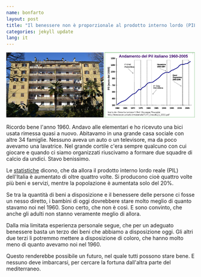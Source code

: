 ```yaml
---
name: bonfarto
layout: post
title: "Il benessere non è proporzionale al prodotto interno lordo (PIL)"
categories: jekyll update
lang: it
---
```

![Bild](../../bildoj/domo-kaj-pil.png)

Ricordo bene l'anno 1960. Andavo alle elementari e ho ricevuto una bici usata rimessa quasi a nuovo. Abitavamo in una grande casa sociale con altre 34 famiglie. Nessuno aveva un auto o un televisore, ma da poco avevamo una lavatrice. Nel grande cortile c'era sempre qualcuno con cui giocare e quando ci siamo organizzati riuscivamo a formare due squadre di calcio da undici. Stavo benissimo.

Le [statistiche](http://www.unirc.it/documentazione/materiale_didattico/600_2008_108_3352.pdf) dicono, che da allora il prodotto interno lordo reale (PIL) dell'Italia è aumentato di oltre quattro volte. Si producono cioè quattro volte più beni e servizi, mentre la popolazione è aumentata solo del 20%.  

Se tra la quantità di beni a disposizione e il benessere delle persone ci fosse un nesso diretto, i bambini di oggi dovrebbere stare molto meglio di quanto stavamo noi nel 1960. Sono certo, che non è così. E sono convinto, che anche gli adulti non stanno veramente meglio di allora.

Dalla mia limitata esperienza personale segue, che per un adeguato benessere basta un terzo dei beni che abbiamo a disposizione oggi. Gli altri due terzi li potremmo mettere a disposizione di coloro, che hanno molto meno di quanto avevamo noi nel 1960.  

Questo renderebbe possibile un futuro, nel quale tutti possono stare bene. E nessuno deve imbarcarsi, per cercare la fortuna dall'altra parte del mediterraneo.